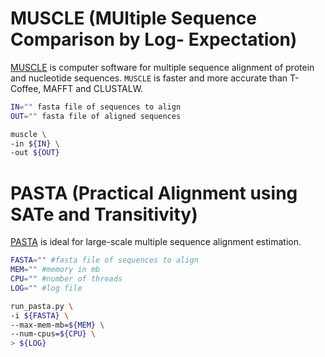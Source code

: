 # MUSCLE (MUltiple Sequence Comparison by Log- Expectation)

[MUSCLE](https://www.ncbi.nlm.nih.gov/pubmed/15034147) is computer software for multiple sequence alignment of protein and nucleotide sequences. `MUSCLE` is faster and more accurate than T-Coffee, MAFFT and CLUSTALW.

```bash
IN="" fasta file of sequences to align
OUT="" fasta file of aligned sequences

muscle \
-in ${IN} \
-out ${OUT}
```

# PASTA (Practical Alignment using SATe and Transitivity)

[PASTA](https://www.ncbi.nlm.nih.gov/pubmed/25549288) is ideal for large-scale multiple sequence alignment estimation.

```bash
FASTA="" #fasta file of sequences to align
MEM="" #memory in mb
CPU="" #number of threads
LOG="" #log file

run_pasta.py \
-i ${FASTA} \
--max-mem-mb=${MEM} \
--num-cpus=${CPU} \
> ${LOG}
```

